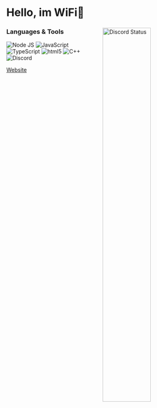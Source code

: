 #  Hello, im WiFi👋

<a href="https://discord.com/users/584297528523096074" target="_blank">
  <img width="50%" align="right" alt="Discord Status" src="https://lanyard.cnrad.dev/api/584297528523096074?theme=light&borderRadius=5px">
<a />

### Languages & Tools
<img alt="Node JS" src="https://img.shields.io/badge/-Node%20JS-43853d?style=flat-square&logo=Node.js&logoColor=white" /> <img alt="JavaScript" src="https://img.shields.io/badge/-JavaScript-edb200?style=flat-square&logo=javascript&logoColor=white" /> <img alt="TypeScript" src="https://imgur.com/a/A1YgNob" /> <img alt="html5" src="https://img.shields.io/badge/-HTML5-E34F26?style=flat-square&logo=html5&logoColor=white"/>  <img alt="C++" src="https://img.shields.io/badge/-C++-6294cb?style=flat-square&logo=C%2B%2B&logoColor=white" /> <img alt="Discord" src="https://img.shields.io/badge/-Discord-36393F?style=flat-square&logo=discord&logoColor=white" />

<a href="https://" target="_blank">Website</a>

